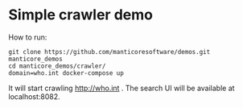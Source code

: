 # Simple crawler demo

How to run:
```
git clone https://github.com/manticoresoftware/demos.git manticore_demos
cd manticore_demos/crawler/
domain=who.int docker-compose up
```

It will start crawling http://who.int . The search UI will be available at localhost:8082.

